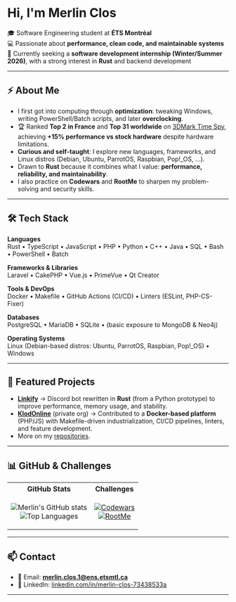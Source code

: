 # Hi, I'm Merlin Clos

🎓 Software Engineering student at **ÉTS Montréal**  
💻 Passionate about **performance, clean code, and maintainable systems**  
🚀 Currently seeking a **software development internship (Winter/Summer 2026)**, with a strong interest in **Rust** and backend development  

---

## ⚡ About Me
- I first got into computing through **optimization**: tweaking Windows, writing PowerShell/Batch scripts, and later **overclocking**.  
- 🏆 Ranked **Top 2 in France** and **Top 31 worldwide** on [3DMark Time Spy](https://www.3dmark.com/spy/52028926), achieving **+15% performance vs stock hardware** despite hardware limitations.  
- **Curious and self-taught**: I explore new languages, frameworks, and Linux distros (Debian, Ubuntu, ParrotOS, Raspbian, Pop!_OS, …).  
- Drawn to **Rust** because it combines what I value: **performance, reliability, and maintainability**.  
- I also practice on **Codewars** and **RootMe** to sharpen my problem-solving and security skills.  

---

## 🛠️ Tech Stack

**Languages**  
Rust • TypeScript • JavaScript • PHP • Python • C++ • Java • SQL • Bash • PowerShell • Batch  

**Frameworks & Libraries**  
Laravel • CakePHP • Vue.js • PrimeVue • Qt Creator  

**Tools & DevOps**  
Docker • Makefile • GitHub Actions (CI/CD) • Linters (ESLint, PHP-CS-Fixer)  

**Databases**  
PostgreSQL • MariaDB • SQLite • (basic exposure to MongoDB & Neo4j)  

**Operating Systems**  
Linux (Debian-based distros: Ubuntu, ParrotOS, Raspbian, Pop!_OS) • Windows  

---

## 🚀 Featured Projects
- **[Linkify](https://github.com/StenguyzCSGO/linkify)** → Discord bot rewritten in **Rust** (from a Python prototype) to improve performance, memory usage, and stability.  
- **[KlodOnline](https://www.klod-online.com/)** (private org) → Contributed to a **Docker-based platform** (PHP/JS) with Makefile-driven industrialization, CI/CD pipelines, linters, and feature development.  
- More on my [repositories](https://github.com/StenguyzCSGO).  

---

## 📊 GitHub & Challenges

<div align="center">

<table>
<tr>
<th>GitHub Stats</th>
<th>Challenges</th>
</tr>
<tr>
<td align="center">

![Merlin's GitHub stats](https://github-readme-stats.vercel.app/api?username=StenguyzCSGO&show_icons=true)  
![Top Languages](https://github-readme-stats.vercel.app/api/top-langs/?username=StenguyzCSGO&layout=donut-vertical)  

</td>
<td align="center">

[![Codewars](https://github.r2v.ch/codewars?user=Stenguyz&name=true&top_languages=true&theme=light&stroke=%23CCCCCC)](https://www.codewars.com/users/Stenguyz)  
[![RootMe](https://root-me-diff.vercel.app/rm-gh?nickname=Stenguyz)](https://www.root-me.org/Stenguyz)  

</td>
</tr>
</table>

</div>

---

## 📫 Contact
- 📧 Email: **merlin.clos.1@ens.etsmtl.ca**  
- 💼 LinkedIn: [linkedin.com/in/merlin-clos-73438533a](https://www.linkedin.com/in/merlin-clos-73438533a)  

---
